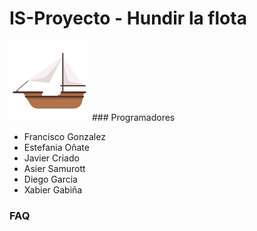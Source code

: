 # IS-Proyecto - Hundir la flota
<img src=/src/resource/icon128.png/>
### Programadores
<ul>
 <li>Francisco Gonzalez</li>
 <li>Estefania Oñate</li>
 <li>Javier Criado</li>
 <li>Asier Samurott</li>
 <li>Diego Garcia</li>
 <li>Xabier Gabiña</li>
</ul>

### FAQ
